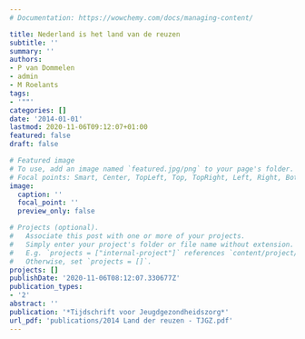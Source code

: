 ```yaml
---
# Documentation: https://wowchemy.com/docs/managing-content/

title: Nederland is het land van de reuzen
subtitle: ''
summary: ''
authors:
- P van Dommelen
- admin
- M Roelants
tags:
- '""'
categories: []
date: '2014-01-01'
lastmod: 2020-11-06T09:12:07+01:00
featured: false
draft: false

# Featured image
# To use, add an image named `featured.jpg/png` to your page's folder.
# Focal points: Smart, Center, TopLeft, Top, TopRight, Left, Right, BottomLeft, Bottom, BottomRight.
image:
  caption: ''
  focal_point: ''
  preview_only: false

# Projects (optional).
#   Associate this post with one or more of your projects.
#   Simply enter your project's folder or file name without extension.
#   E.g. `projects = ["internal-project"]` references `content/project/deep-learning/index.md`.
#   Otherwise, set `projects = []`.
projects: []
publishDate: '2020-11-06T08:12:07.330677Z'
publication_types:
- '2'
abstract: ''
publication: '*Tijdschrift voor Jeugdgezondheidszorg*'
url_pdf: 'publications/2014 Land der reuzen - TJGZ.pdf'
---
```


